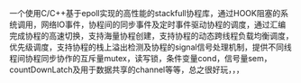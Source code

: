 一个使用C/C++基于epoll实现的高性能的stackfull协程库，通过HOOK阻塞的系统调用，网络IO事件，协程间的同步事件及定时事件驱动协程的调度，通过汇编完成协程的高速切换，支持海量协程创建，支持协程的动态跨线程负载均衡调度，优先级调度，支持协程的栈上溢出检测及协程的signal信号处理机制，提供不同线程间协程同步协作的互斥量mutex，读写锁，条件变量cond，信号量sem，countDownLatch及用于数据共享的channel等等，总之很好玩，，，
